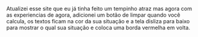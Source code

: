 Atualizei esse site que eu já tinha feito um tempinho atraz mas agora com as experiencias de agora, adicionei um botão de limpar quando você calcula, os textos ficam na cor da sua situação e a tela disliza para baixo para mostrar o qual sua situação e coloca uma borda vermelha em volta.
